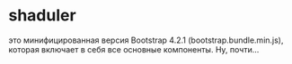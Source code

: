 # shaduler
это минифицированная версия Bootstrap 4.2.1 (bootstrap.bundle.min.js), которая включает в себя все основные компоненты. Ну, почти...

